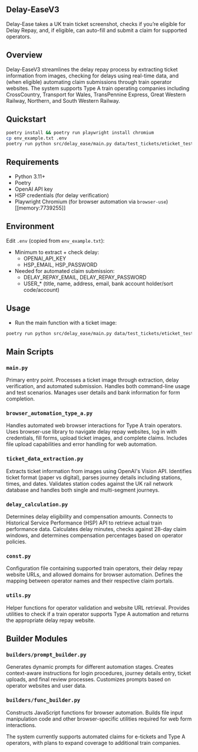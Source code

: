 ## Delay-EaseV3

Delay-Ease takes a UK train ticket screenshot, checks if you’re eligible for Delay Repay, and, if eligible, can auto-fill and submit a claim for supported operators.

## Overview
Delay-EaseV3 streamlines the delay repay process by extracting ticket information from images, checking for delays using real-time data, and (when 
eligible) automating claim submissions through train operator websites. The system supports Type A train operating companies including CrossCountry, 
Transport for Wales, TransPennine Express, Great Western Railway, Northern, and South Western Railway.

## Quickstart

```bash
poetry install && poetry run playwright install chromium
cp env_example.txt .env
poetry run python src/delay_ease/main.py data/test_tickets/eticket_test2.png
```

## Requirements
- Python 3.11+
- Poetry
- OpenAI API key
- HSP credentials (for delay verification)
- Playwright Chromium (for browser automation via `browser-use`) [[memory:7739255]]

## Environment
Edit `.env` (copied from `env_example.txt`):
- Minimum to extract + check delay:
  - OPENAI_API_KEY
  - HSP_EMAIL, HSP_PASSWORD
- Needed for automated claim submission:
  - DELAY_REPAY_EMAIL, DELAY_REPAY_PASSWORD
  - USER_* (title, name, address, email, bank account holder/sort code/account)

## Usage

- Run the main function with a ticket image:
```bash
poetry run python src/delay_ease/main.py data/test_tickets/eticket_test1.png
```

## Main Scripts

### `main.py`
Primary entry point. Processes a ticket image through extraction, delay verification, and automated submission. Handles both command-line usage and test scenarios. Manages user details and bank information for form completion.

### `browser_automation_type_a.py`
Handles automated web browser interactions for Type A train operators. Uses browser-use library to navigate delay repay websites, log in with credentials, fill forms, upload ticket images, and complete claims. Includes file upload capabilities and error handling for web automation.

### `ticket_data_extraction.py`
Extracts ticket information from images using OpenAI's Vision API. Identifies ticket format (paper vs digital), parses journey details including stations, times, and dates. Validates station codes against the UK rail network database and handles both single and multi-segment journeys.

### `delay_calculation.py`
Determines delay eligibility and compensation amounts. Connects to Historical Service Performance (HSP) API to retrieve actual train performance data. Calculates delay minutes, checks against 28-day claim windows, and determines compensation percentages based on operator policies.

### `const.py`
Configuration file containing supported train operators, their delay repay website URLs, and allowed domains for browser automation. Defines the mapping between operator names and their respective claim portals.

### `utils.py`
Helper functions for operator validation and website URL retrieval. Provides utilities to check if a train operator supports Type A automation and returns the appropriate delay repay website.

## Builder Modules

### `builders/prompt_builder.py`
Generates dynamic prompts for different automation stages. Creates context-aware instructions for login procedures, journey details entry, ticket uploads, and final review processes. Customizes prompts based on operator websites and user data.

### `builders/func_builder.py`
Constructs JavaScript functions for browser automation. Builds file input manipulation code and other browser-specific utilities required for web form interactions.

The system currently supports automated claims for e-tickets and Type A operators, with plans to expand coverage to additional train companies.
